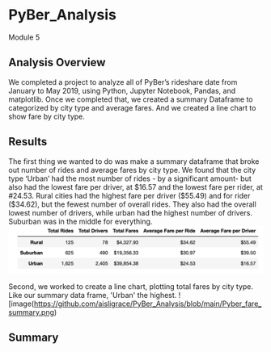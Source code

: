 # PyBer_Analysis
Module 5 
## Analysis Overview

We completed a project to analyze all of PyBer’s rideshare date from January to May 2019, using Python, Jupyter Notebook, Pandas, and matplotlib. Once we completed that, we created a summary Dataframe to categorized by city type and average fares. And we created a line chart to show fare by city type. 

## Results

The first thing we wanted to do was make a summary dataframe that broke out number of rides and average fares by city type. 
We found that the city type ‘Urban’ had the most number of rides - by a significant amount- but also had the lowest fare per driver, at $16.57 and the lowest fare per rider, at #24.53. Rural cities had the highest fare per driver ($55.49) and for rider ($34.62), but the fewest number of overall rides. They also had the overall lowest number of drivers, while urban had the highest number of drivers. Suburban was in the middle for everything. 
![image](https://github.com/aisligrace/PyBer_Analysis/blob/main/rides%20by%20city%20type%20df.png) 

Second, we worked to create a line chart, plotting total fares by city type. Like our summary data frame, 'Urban' the highest. 
![image(https://github.com/aisligrace/PyBer_Analysis/blob/main/Pyber_fare_summary.png)

## Summary
